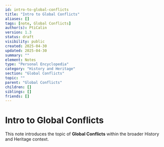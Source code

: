```yaml
---
id: intro-to-global-conflicts
title: "Intro to Global Conflicts"
aliases: []
tags: [note, Global Conflicts]
author(s): PtiCalin
version: 1.3
status: draft
visibility: public
created: 2025-04-30
updated: 2025-04-30
summary: ""
element: Notes
type: "Personal Encyclopedia"
category: "History and Heritage"
section: "Global Conflicts"
topic: ""
parent: "Global Conflicts"
children: []
siblings: []
friends: []
---
```

# Intro to Global Conflicts

This note introduces the topic of **Global Conflicts** within the broader History and Heritage context.
